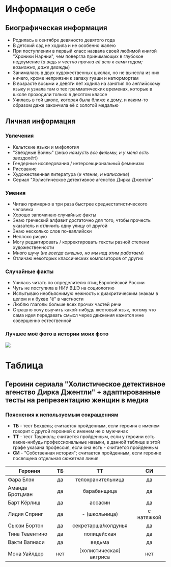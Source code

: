 # Информация о себе
## Биографическая информация
+ Родилась в сентябре девяносто девятого года
+ В детский сад не ходила и не особенно жалею
+ При поступлении в первый класс назвала своей любимой книгой "Хроники Нарнии", чем повергла принимающих в глубокое недоумение (_а ведь я честно прочла её всю к семи годам; возможно, даже дважды_)
+ Занималась в двух художественных школах, но не вынесла из них ничего, кроме неприязни к запаху гуаши и натюрмортам
+ В возрасте восьми и девяти лет ходила на занятия по английскому языку и узнала там о тех грамматических временах, которые в школе проходили только в десятом классе
+ Училась в той школе, которая была ближе к дому, и каким-то образом даже закончила её с золотой медалью

## Личная информация
### Увлечения
- Кельтские языки и мифология
- "Звёздные Войны" (_знаю наизусть все фильмы, и у меня есть звездолёт!_)
- Гендерные исследования / интерсекциональный феминизм
- Рисование 
- Художественная литература (_и чтение, и написание_)
- Сериал "Холистическое детективное агенство Дирка Джентли"

### Умения
- Читаю примерно в три раза быстрее среднестатистического человека
- Хорошо запоминаю случайные факты
- Знаю греческий алфавит достаточно для того, чтобы прочесть указатель и отличить одну улицу от другой
- Знаю несколько слов по-валлийски
- Неплохо рисую
- Могу редактировать / корректировать тексты разной степени художественности
- Много шучу (_не всегда смешно, но мы над этим работаем_) 
- Отличаю некоторых классических композиторов от других 

### Случайные факты
- Училась читать по определителю птиц Европейской России
- Чуть не поступила в НИУ ВШЭ на социологию 
- Испытываю необъяснимую нежность к диакритическим знакам в целом и к букве "ё" в частности
- Люблю глаголы больше всех прочих частей речи
- Страшно хочу выучить какой-нибудь жестовый язык, потому что сама идея передавать смысл через движения кажется мне совершенно естественной

### Лучшее моё фото в истории моих фото
![](https://pp.userapi.com/c840625/v840625923/49a57/1dxVCjMf2WI.jpg)

# Таблица

## Героини сериала "Холистическое детективное агенство Дирка Джентли" + адаптированные тесты на репрезентацию женщин в медиа
### Пояснения к используемым сокращениям
- __ТБ__ - тест Бехдель; считается пройденным, если героиня с именем говорит с другой героиней с именем не о мужчинах
- __ТТ__ - тест Тауриэль; считается пройденным, если у героини есть какие-нибудь профессиональные навыки, в данной таблице в этой графе указана профессия, если она есть - считается пройденным
- __СИ__ - "Собственная история"; считается пройденным, если героине посвящена отдельная сюжетная линия

Героиня | ТБ | ТТ | СИ
---|:---:|:---:|:---:
Фара Блэк | да | телохранительница | да
Аманда Бротцман | да | барабанщица | да
Барт Кёрлиш | да | ассасин | да
Лидия Спринг | да | - (школьница) | с натяжкой
Сьюзи Бортон | да | секретарша/колдунья | да
Тина Тевентино | да | полицейская | да
Вакти Вапнаси | да | ведьма | да
Мона Уайлдер | нет | \[холистическая] актриса | нет
